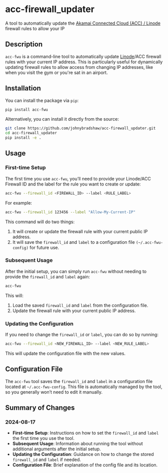 # acc-firewall_updater

A tool to automatically update the [Akamai Connected Cloud (ACC) / Linode](https://www.akamai.com/cloud) firewall rules to allow your IP

## Description

`acc-fwu` is a command-line tool to automatically update [Linode](https://www.linode.com)/ACC firewall rules with your current IP address. This is particularly useful for dynamically updating firewall rules to allow access from changing IP addresses, like when you visit the gym or you're sat in an airport.

## Installation

You can install the package via `pip`:

```bash
pip install acc-fwu
```

Alternatively, you can install it directly from the source:

```bash
git clone https://github.com/johnybradshaw/acc-firewall_updater.git
cd acc-firewall_updater
pip install -e .
```

## Usage

### First-time Setup

The first time you use `acc-fwu`, you’ll need to provide your Linode/ACC Firewall ID and the label for the rule you want to create or update:

```bash
acc-fwu --firewall_id <FIREWALL_ID> --label <RULE_LABEL>
```

For example:

```bash
acc-fwu --firewall_id 123456 --label "Allow-My-Current-IP"
```

This command will do two things:

1. It will create or update the firewall rule with your current public IP address.
1. It will save the `firewall_id` and `label` to a configuration file `(~/.acc-fwu-config)` for future use.

### Subsequent Usage

After the initial setup, you can simply run `acc-fwu` without needing to provide the `firewall_id` and `label` again:

```bash
acc-fwu
```

This will:

1. Load the saved `firewall_id` and `label` from the configuration file.
1. Update the firewall rule with your current public IP address.

### Updating the Configuration

If you need to change the `firewall_id` or `label`, you can do so by running:

```bash
acc-fwu --firewall_id <NEW_FIREWALL_ID> --label <NEW_RULE_LABEL>
```

This will update the configuration file with the new values.

## Configuration File

The `acc-fwu` tool saves the `firewall_id` and `label` in a configuration file located at `~/.acc-fwu-config`. This file is automatically managed by the tool, so you generally won’t need to edit it manually.

## Summary of Changes

### 2024-08-17

- **First-time Setup**: Instructions on how to set the `firewall_id` and `label` the first time you use the tool.
- **Subsequent Usage**: Information about running the tool without additional arguments after the initial setup.
- **Updating the Configuration**: Guidance on how to change the stored `firewall_id` and `label` if needed.
- **Configuration File**: Brief explanation of the config file and its location.
